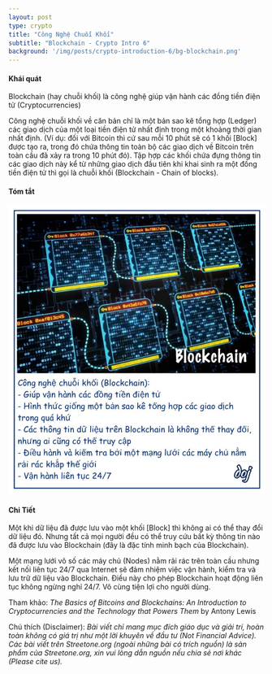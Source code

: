 ```yaml
---
layout: post
type: crypto
title: "Công Nghệ Chuỗi Khối"
subtitle: "Blockchain - Crypto Intro 6"
background: '/img/posts/crypto-introduction-6/bg-blockchain.png'
---
```


#### Khái quát

Blockchain (hay chuỗi khối) là công nghệ giúp vận hành các đồng tiền điện tử (Cryptocurrencies)

Công nghệ chuỗi khối về căn bản chỉ là một bản sao kê tổng hợp (Ledger) các giao dịch của một loại tiền điện tử nhất định trong một khoảng thời gian nhất định. (Ví dụ: đối với Bitcoin thì cứ sau mỗi 10 phút sẽ có 1 khối [Block] được tạo ra, trong đó chứa thông tin toàn bộ các giao dịch về Bitcoin trên toàn cầu đã xảy ra trong 10 phút đó). Tập hợp các khối chứa đựng thông tin các giao dịch này kể từ những giao dịch đầu tiên khi khai sinh ra một đồng tiền điện tử thì gọi là chuỗi khối (Blockchain - Chain of blocks).

#### Tóm tắt
![crypto-introduction-5](/img/posts/crypto-introduction-6/sm-blockchain.png)

#### Chi Tiết

Một khi dữ liệu đã được lưu vào một khối [Block] thì không ai có thể thay đổi dữ liệu đó. Nhưng tất cả mọi người đều có thể truy cứu bất kỳ thông tin nào đã được lưu vào Blockchain (đây là đặc tính minh bạch của Blockchain).

Một mạng lưới vô số các máy chủ (Nodes) nằm rải rác trên toàn cầu nhưng kết nối liên tục 24/7 qua Internet sẽ đảm nhiệm việc vận hành, kiểm tra và lưu trữ dữ liệu vào Blockchain. Điều này cho phép Blockchain hoạt động liên tục không ngừng nghỉ 24/7. Vô cùng tiện lợi cho người dùng.

Tham khảo: *The Basics of Bitcoins and Blockchains: An Introduction to Cryptocurrencies and the Technology that Powers Them* by Antony Lewis

Chú thích (Disclaimer):
*Bài viết chỉ mang mục đích giáo dục và giải trí, hoàn toàn không có giá trị như một lời khuyên về đầu tư (Not Financial Advice).*
*Các bài viết trên Streetone.org (ngoài những bài có trích nguồn) là sản phẩm của Streetone.org, xin vui lòng dẫn nguồn nếu chia sẻ nơi khác (Please cite us).*